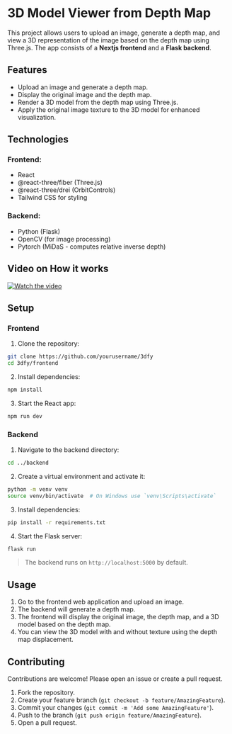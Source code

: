 # 3D Model Viewer from Depth Map

This project allows users to upload an image, generate a depth map, and view a 3D representation of the image based on the depth map using Three.js. The app consists of a **Nextjs frontend** and a **Flask backend**.




## Features

- Upload an image and generate a depth map.
- Display the original image and the depth map.
- Render a 3D model from the depth map using Three.js.
- Apply the original image texture to the 3D model for enhanced visualization.

## Technologies

### Frontend:
- React
- @react-three/fiber (Three.js)
- @react-three/drei (OrbitControls)
- Tailwind CSS for styling

### Backend:
- Python (Flask)
- OpenCV (for image processing)
- Pytorch (MiDaS - computes relative inverse depth) 

## Video on How it works
[![Watch the video](https://img.youtube.com/vi/op4MsEdGXvk/0.jpg)](https://youtu.be/op4MsEdGXvk)



## Setup

### Frontend

1. Clone the repository:

```bash
git clone https://github.com/yourusername/3dfy
cd 3dfy/frontend
```

2. Install dependencies:

```bash
npm install
```

3. Start the React app:

```bash
npm run dev
```

### Backend

1. Navigate to the backend directory:

```bash
cd ../backend
```

2. Create a virtual environment and activate it:

```bash
python -m venv venv
source venv/bin/activate  # On Windows use `venv\Scripts\activate`
```

3. Install dependencies:

```bash
pip install -r requirements.txt
```

4. Start the Flask server:

```bash
flask run 
```

> The backend runs on `http://localhost:5000` by default.


## Usage

1. Go to the frontend web application and upload an image.
2. The backend will generate a depth map.
3. The frontend will display the original image, the depth map, and a 3D model based on the depth map.
4. You can view the 3D model with and without texture using the depth map displacement.

## Contributing

Contributions are welcome! Please open an issue or create a pull request.

1. Fork the repository.
2. Create your feature branch (`git checkout -b feature/AmazingFeature`).
3. Commit your changes (`git commit -m 'Add some AmazingFeature'`).
4. Push to the branch (`git push origin feature/AmazingFeature`).
5. Open a pull request.

